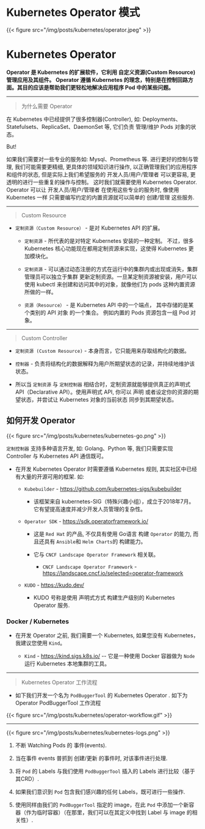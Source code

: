 # Kubernetes Operator 模式


{{< figure src="/img/posts/kubernetes/operator.jpeg" >}}


# Kubernetes Operator

**Operator 是 Kubernetes 的扩展软件，它利用 自定义资源(Custom Resource)管理应用及其组件。 Operator 遵循 Kubernetes 的理念，特别是在控制回路方面。其目的应该是帮助我们更轻松地解决应用程序 Pod 中的某些问题。**

---

> 为什么需要 Operator

在 Kubernetes 中已经提供了很多控制器(Controller), 如: Deployments、Statefulsets、ReplicaSet、DaemonSet 等, 它们负责 管理/维护 Pods 对象的状态。

But!

  如果我们需要对一些专业的服务如: Mysql、Prometheus 等. 进行更好的控制与管理, 我们可能需要更精细, 更具体的领域知识进行操作, 以正确管理我们的应用程序和组件的状态, 但是实际上我们希望服务的 开发人员/用户/管理者 可以更容易, 更透明的进行一些重复的操作与控制。 这时我们就需要使用 Kubernetes Operator.   Operator 可以让 开发人员/用户/管理者 在使用这些专业的服务时, 像使用 Kubernetes 一样 只需要编写约定的内置资源就可以简单的 创建/管理 这些服务.
  

---

> Custom Resource

* `定制资源（Custom Resource）` -  是对 Kubernetes API 的扩展。

  * `定制资源` - 所代表的是对特定 Kubernetes 安装的一种定制。 不过，很多 Kubernetes 核心功能现在都用定制资源来实现，这使得 Kubernetes 更加模块化。

  * `定制资源` - 可以通过动态注册的方式在运行中的集群内或出现或消失，集群管理员可以独立于集群 更新定制资源。一旦某定制资源被安装，用户可以使用 kubectl 来创建和访问其中的对象，就像他们为 pods 这种内置资源所做的一样。

  * `资源（Resource）` - 是 Kubernetes API 中的一个端点， 其中存储的是某个类别的 API 对象 的一个集合。 例如内置的 Pods 资源包含一组 Pod 对象。

---

> Custom Controller

* `定制资源 (Custom Resource)` - 本身而言，它只能用来存取结构化的数据。 

* `控制器` - 负责将结构化的数据解释为用户所期望状态的记录，并持续地维护该状态。

*  所以当 `定制资源` 与 `定制控制器` 相结合时，定制资源就能够提供真正的声明式 API（Declarative API）。使用声明式 API, 你可以 声明 或者设定你的资源的期望状态，并尝试让 Kubernetes 对象的当前状态 同步到其期望状态。



## 如何开发 Operator


{{< figure src="/img/posts/kubernetes/kubernetes-go.png" >}}


`定制控制器` 支持多种语言开发, 如: Golang、Python 等, 我们只需要实现 Controller 与 Kubernetes API 通信既可。


* 在开发 Kubernetes Operator 时需要遵循 Kubernetes 规则, 其实社区中已经有大量的开源可用的框架. 如:

  * `Kubebuilder` - https://github.com/kubernetes-sigs/kubebuilder

    * 该框架来自 kubernetes-SIG（特殊兴趣小组），成立于2018年7月。它有望提高速度并减少开发人员管理的复杂性。


  * `Operator SDK` - https://sdk.operatorframework.io/

    * 这是 `Red Hat` 的产品, 不仅具有使用 Go语言 构建 `Operator` 的能力, 而且还具有 `Ansible`和 `Helm Charts`的 构建能力。

    * 它与 `CNCF Landscape Operator Framework` 相关联。

      * `CNCF Landscape Operator Framework` - https://landscape.cncf.io/selected=operator-framework


  * `KUDO` - https://kudo.dev/

    * KUDO 号称是使用 声明式方式 构建生产级别的 Kubernetes Operator 服务.


### Docker / Kubernetes

* 在开发 Operator 之前, 我们需要一个 Kubernetes, 如果您没有 Kubernetes，我建议您使用 `Kind`。

  * `Kind` - https://kind.sigs.k8s.io/ -- 它是一种使用 Docker 容器做为 `Node` 运行 Kubernetes 本地集群的工具。


---

> Kubernetes Operator 工作流程

*  如下我们开发一个名为 `PodBuggerTool` 的 Kubernetes Operator . 如下为  Operator PodBuggerTool 工作流程


{{< figure src="/img/posts/kubernetes/operator-workflow.gif" >}}


---

{{< figure src="/img/posts/kubernetes/kubernetes-logs.png" >}}

1. 不断 Watching  Pods 的 事件(events).

2. 当在事件 events 普抓到 创建/更新 的事件时,  对该事件进行处理.

3. 将 `Pod` 的  Labels 与我们使用 `PodBuggerTool` 插入的 Labels 进行比较（基于其CRD）.

4. 如果我们意识到 `Pod` 包含我们感兴趣的任何 Labels，既可进行一些操作.

5. 使用同样由我们的 `PodBuggerTool` 指定的 image，在此 `Pod` 中添加一个新容器（作为临时容器）（在那里，我们可以在其定义中找到 Label 与 image 的相关性）.



